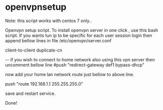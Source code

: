 # openvpnsetup
Note: this script works with centos 7 only..


Openvpn setup script. To install openvpn server in one click , use this bash script.
If you wants tun ip to be specific for each user session login then append bellow lines in file 
/etc/openvpn/server.conf 

client-to-client 
duplicate-cn 

-- if you wish to connect to home network also using this vpn server then uncomment bellow line 
#push "redirect-gateway def1 bypass-dhcp"

now add your home lan network route just bellow to above line.

push "route 192.168.1.1 255.255.255.0"

save and restart service.

Done!
